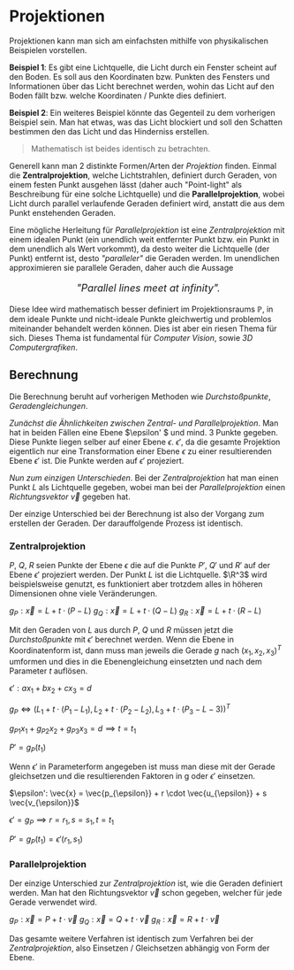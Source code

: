 # Projektionen

Projektionen kann man sich am einfachsten mithilfe von physikalischen Beispielen vorstellen.

**Beispiel 1**: Es gibt eine Lichtquelle, die Licht durch ein Fenster scheint auf den Boden. Es soll aus den Koordinaten bzw. Punkten des Fensters und Informationen über das Licht berechnet werden, wohin das Licht auf den Boden fällt bzw. welche Koordinaten / Punkte dies definiert.

**Beispiel 2**: Ein weiteres Beispiel könnte das Gegenteil zu dem vorherigen Beispiel sein. Man hat etwas, was das Licht blockiert und soll den Schatten bestimmen den das Licht und das Hinderniss erstellen.

> Mathematisch ist beides identisch zu betrachten.

Generell kann man 2 distinkte Formen/Arten der *Projektion* finden. Einmal die **Zentralprojektion**, welche Lichtstrahlen, definiert durch Geraden, von einem festen Punkt ausgehen lässt (daher auch "Point-light" als Beschreibung für eine solche Lichtquelle) und die **Parallelprojektion**, wobei Licht durch parallel verlaufende Geraden definiert wird, anstatt die aus dem Punkt enstehenden Geraden.

Eine mögliche Herleitung für *Parallelprojektion* ist eine *Zentralprojektion* mit einem idealen Punkt (ein unendlich weit entfernter Punkt bzw. ein Punkt in dem unendlich als Wert vorkommt), da desto weiter die Lichtquelle (der Punkt) entfernt ist, desto *"paralleler"* die Geraden werden. Im unendlichen approximieren sie parallele Geraden, daher auch die Aussage

<p style="font-size: 18px; text-align: center; font-style: italic;">"Parallel lines meet at infinity".</p>

Diese Idee wird mathematisch besser definiert im Projektionsraums $\mathbb{P}$, in dem ideale Punkte und nicht-ideale Punkte gleichwertig und problemlos miteinander behandelt werden können. Dies ist aber ein riesen Thema für sich. Dieses Thema ist fundamental für *Computer Vision*, sowie *3D Computergrafiken*.

## Berechnung

Die Berechnung beruht auf vorherigen Methoden wie *Durchstoßpunkte*, *Geradengleichungen*.

*Zunächst die Ähnlichkeiten zwischen Zentral- und Parallelprojektion*. Man hat in beiden Fällen eine Ebene $\epsilon' $ und mind. 3 Punkte gegeben. Diese Punkte liegen selber auf einer Ebene $\epsilon$. $\epsilon'$, da die gesamte Projektion eigentlich nur eine Transformation einer Ebene $\epsilon$ zu einer resultierenden Ebene $\epsilon'$ ist. Die Punkte werden auf $\epsilon'$ projeziert.

*Nun zum einzigen Unterschieden*. Bei der *Zentralprojektion* hat man einen Punkt $L$ als Lichtquelle gegeben, wobei man bei der *Parallelprojektion* einen *Richtungsvektor* $\vec{v}$ gegeben hat.

Der einzige Unterschied bei der Berechnung ist also der Vorgang zum erstellen der Geraden. Der darauffolgende Prozess ist identisch.

### Zentralprojektion

$P$, $Q$, $R$ seien Punkte der Ebene $\epsilon$ die auf die Punkte $P'$, $Q'$ und $R'$ auf der Ebene $\epsilon'$ projeziert werden. Der Punkt $L$ ist die Lichtquelle. $\R^3$ wird beispielsweise genutzt, es funktioniert aber trotzdem alles in höheren Dimensionen ohne viele Veränderungen.

$g_P: \vec{x} = L + t \cdot (P - L)$
$g_Q: \vec{x} = L + t \cdot (Q - L)$
$g_R: \vec{x} = L + t \cdot (R - L)$

Mit den Geraden von $L$ aus durch $P$, $Q$ und $R$ müssen jetzt die *Durchstoßpunkte* mit $\epsilon'$ berechnet werden. Wenn die Ebene in Koordinatenform ist, dann muss man jeweils die Gerade $g$ nach $(x_1, x_2, x_3)^T$ umformen und dies in die Ebenengleichung einsetzten und nach dem Parameter $t$ auflösen.

$\epsilon': ax_1 + bx_2 + cx_3 = d$

$g_P \iff (L_1 + t \cdot (P_1 - L_1), L_2 + t \cdot (P_2 - L_2), L_3 + t \cdot (P_3 - L-3))^T$

$g_{P1}x_1 + g_{P2}x_2 + g_{P3}x_3 = d \implies t = t_1$

$P' = g_P(t_1)$

Wenn $\epsilon'$ in Parameterform angegeben ist muss man diese mit der Gerade gleichsetzen und die resultierenden Faktoren in g oder $\epsilon'$ einsetzen.

$\epsilon': \vec{x} = \vec{p_{\epsilon}} + r \cdot \vec{u_{\epsilon}} + s \vec{v_{\epsilon}}$

$\epsilon' = g_P \implies r = r_1, s = s_1, t = t_1$

$P' = g_P(t_1) = \epsilon'(r_1, s_1)$

### Parallelprojektion

Der einzige Unterschied zur *Zentralprojektion* ist, wie die Geraden definiert werden. Man hat den Richtungsvektor $\vec{v}$ schon gegeben, welcher für jede Gerade verwendet wird.

$g_P: \vec{x} = P + t \cdot \vec{v}$
$g_Q: \vec{x} = Q + t \cdot \vec{v}$
$g_R: \vec{x} = R + t \cdot \vec{v}$

Das gesamte weitere Verfahren ist identisch zum Verfahren bei der *Zentralprojektion*, also Einsetzen / Gleichsetzen abhängig von Form der Ebene.